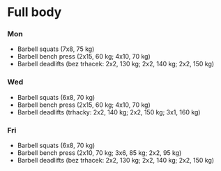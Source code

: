 # Full body
### Mon
* Barbell squats (7x8, 75 kg)
* Barbell bench press (2x15, 60 kg; 4x10, 70 kg)
* Barbell deadlifts (bez trhacek: 2x2, 130 kg; 2x2, 140 kg; 2x2, 150 kg)

### Wed
* Barbell squats (6x8, 70 kg)
* Barbell bench press (2x15, 60 kg; 4x10, 70 kg)
* Barbell deadlifts (trhacky: 2x2, 140 kg; 2x2, 150 kg; 3x1, 160 kg)

### Fri
* Barbell squats (6x8, 70 kg)
* Barbell bench press (2x10, 70 kg; 3x6, 85 kg; 2x2, 95 kg)
* Barbell deadlifts (bez trhacek: 2x2, 130 kg; 2x2, 140 kg; 2x2, 150 kg)
